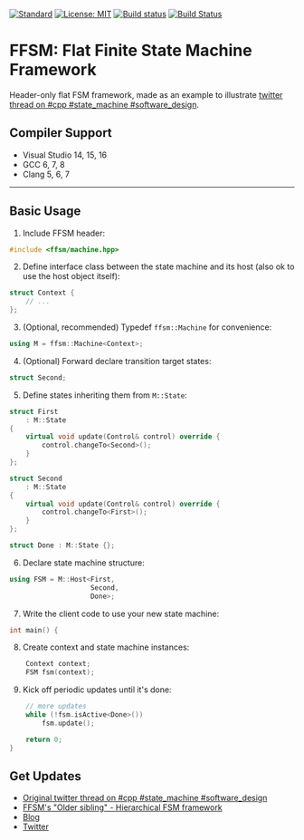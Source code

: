 [![Standard](https://img.shields.io/badge/c%2B%2B-14/17/20-blue.svg)](https://en.wikipedia.org/wiki/C%2B%2B#Standardization)
[![License: MIT](https://img.shields.io/badge/License-MIT-blue.svg)](https://opensource.org/licenses/MIT)
[![Build status](https://ci.appveyor.com/api/projects/status/gy4gu98j2n3phtcx?svg=true)](https://ci.appveyor.com/project/andrew-gresyk/ffsm)
[![Build Status](https://travis-ci.org/andrew-gresyk/FFSM.svg?branch=master)](https://travis-ci.org/andrew-gresyk/FFSM)

# FFSM: Flat Finite State Machine Framework

Header-only flat FSM framework, made as an example to illustrate [twitter thread on #cpp #state_machine #software_design](https://threadreaderapp.com/thread/1108411688079015936.html).

## Compiler Support

- Visual Studio 14, 15, 16
- GCC 6, 7, 8
- Clang 5, 6, 7

---

## Basic Usage

1. Include FFSM header:

```cpp
#include <ffsm/machine.hpp>
```

2. Define interface class between the state machine and its host
(also ok to use the host object itself):

```cpp
struct Context {
	// ...
};
```

3. (Optional, recommended) Typedef `ffsm::Machine` for convenience:

```cpp
using M = ffsm::Machine<Context>;
```

4. (Optional) Forward declare transition target states:

```cpp
struct Second;
```

5. Define states inheriting them from `M::State`:

```cpp
struct First
	: M::State
{
	virtual void update(Control& control) override {
		control.changeTo<Second>();
	}
};

struct Second
	: M::State
{
	virtual void update(Control& control) override {
		control.changeTo<First>();
	}
};

struct Done : M::State {};

```

6. Declare state machine structure:

```cpp
using FSM = M::Host<First,
					Second,
					Done>;
```

7. Write the client code to use your new state machine:

```cpp
int main() {
```

8. Create context and state machine instances:

```cpp
	Context context;
	FSM fsm(context);
```

9. Kick off periodic updates until it's done:

```cpp
	// more updates
	while (!fsm.isActive<Done>())
		fsm.update();

	return 0;
}
```

## Get Updates

- [Original twitter thread on #cpp #state_machine #software_design](https://threadreaderapp.com/thread/1108411688079015936.html)
- [FFSM's "Older sibling" - Hierarchical FSM framework](https://hfsm.dev)
- [Blog](https://gresyk.dev)
- [Twitter](https://www.twitter.com/andrew_gresyk)
